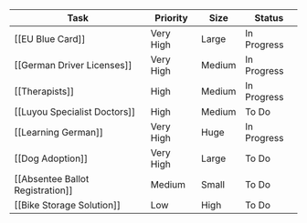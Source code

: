 | Task | Priority | Size | Status |
| --- | --- | --- | --- |
| [[EU Blue Card]] | Very High | Large | In Progress |
| [[German Driver Licenses]] | Very High | Medium | In Progress |
| [[Therapists]] | High | Medium | In Progress |
| [[Luyou Specialist Doctors]] | High | Medium | To Do |
| [[Learning German]] | Very High | Huge | In Progress |
| [[Dog Adoption]] | Very High | Large | To Do |
| [[Absentee Ballot Registration]] | Medium | Small | To Do |
| [[Bike Storage Solution]] | Low | High | To Do |
